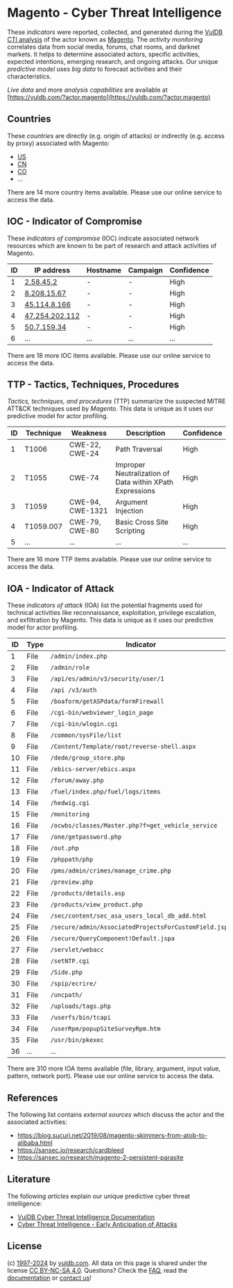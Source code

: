 # Magento - Cyber Threat Intelligence

These _indicators_ were reported, collected, and generated during the [VulDB CTI analysis](https://vuldb.com/?kb.cti) of the actor known as [Magento](https://vuldb.com/?actor.magento). The _activity monitoring_ correlates data from social media, forums, chat rooms, and darknet markets. It helps to determine associated actors, specific activities, expected intentions, emerging research, and ongoing attacks. Our unique _predictive model_ uses _big data_ to forecast activities and their characteristics.

_Live data_ and more _analysis capabilities_ are available at [https://vuldb.com/?actor.magento](https://vuldb.com/?actor.magento)

## Countries

These _countries_ are directly (e.g. origin of attacks) or indirectly (e.g. access by proxy) associated with Magento:

* [US](https://vuldb.com/?country.us)
* [CN](https://vuldb.com/?country.cn)
* [CO](https://vuldb.com/?country.co)
* ...

There are 14 more country items available. Please use our online service to access the data.

## IOC - Indicator of Compromise

These _indicators of compromise_ (IOC) indicate associated network resources which are known to be part of research and attack activities of Magento.

ID | IP address | Hostname | Campaign | Confidence
-- | ---------- | -------- | -------- | ----------
1 | [2.58.45.2](https://vuldb.com/?ip.2.58.45.2) | - | - | High
2 | [8.208.15.67](https://vuldb.com/?ip.8.208.15.67) | - | - | High
3 | [45.114.8.166](https://vuldb.com/?ip.45.114.8.166) | - | - | High
4 | [47.254.202.112](https://vuldb.com/?ip.47.254.202.112) | - | - | High
5 | [50.7.159.34](https://vuldb.com/?ip.50.7.159.34) | - | - | High
6 | ... | ... | ... | ...

There are 18 more IOC items available. Please use our online service to access the data.

## TTP - Tactics, Techniques, Procedures

_Tactics, techniques, and procedures_ (TTP) summarize the suspected MITRE ATT&CK techniques used by _Magento_. This data is unique as it uses our predictive model for actor profiling.

ID | Technique | Weakness | Description | Confidence
-- | --------- | -------- | ----------- | ----------
1 | T1006 | CWE-22, CWE-24 | Path Traversal | High
2 | T1055 | CWE-74 | Improper Neutralization of Data within XPath Expressions | High
3 | T1059 | CWE-94, CWE-1321 | Argument Injection | High
4 | T1059.007 | CWE-79, CWE-80 | Basic Cross Site Scripting | High
5 | ... | ... | ... | ...

There are 16 more TTP items available. Please use our online service to access the data.

## IOA - Indicator of Attack

These _indicators of attack_ (IOA) list the potential fragments used for technical activities like reconnaissance, exploitation, privilege escalation, and exfiltration by Magento. This data is unique as it uses our predictive model for actor profiling.

ID | Type | Indicator | Confidence
-- | ---- | --------- | ----------
1 | File | `/admin/index.php` | High
2 | File | `/admin/role` | Medium
3 | File | `/api/es/admin/v3/security/user/1` | High
4 | File | `/api /v3/auth` | High
5 | File | `/boaform/getASPdata/formFirewall` | High
6 | File | `/cgi-bin/webviewer_login_page` | High
7 | File | `/cgi-bin/wlogin.cgi` | High
8 | File | `/common/sysFile/list` | High
9 | File | `/Content/Template/root/reverse-shell.aspx` | High
10 | File | `/dede/group_store.php` | High
11 | File | `/ebics-server/ebics.aspx` | High
12 | File | `/forum/away.php` | High
13 | File | `/fuel/index.php/fuel/logs/items` | High
14 | File | `/hedwig.cgi` | Medium
15 | File | `/monitoring` | Medium
16 | File | `/ocwbs/classes/Master.php?f=get_vehicle_service` | High
17 | File | `/one/getpassword.php` | High
18 | File | `/out.php` | Medium
19 | File | `/phppath/php` | Medium
20 | File | `/pms/admin/crimes/manage_crime.php` | High
21 | File | `/preview.php` | Medium
22 | File | `/products/details.asp` | High
23 | File | `/products/view_product.php` | High
24 | File | `/sec/content/sec_asa_users_local_db_add.html` | High
25 | File | `/secure/admin/AssociatedProjectsForCustomField.jspa` | High
26 | File | `/secure/QueryComponent!Default.jspa` | High
27 | File | `/servlet/webacc` | High
28 | File | `/setNTP.cgi` | Medium
29 | File | `/Side.php` | Medium
30 | File | `/spip/ecrire/` | High
31 | File | `/uncpath/` | Medium
32 | File | `/uploads/tags.php` | High
33 | File | `/userfs/bin/tcapi` | High
34 | File | `/userRpm/popupSiteSurveyRpm.htm` | High
35 | File | `/usr/bin/pkexec` | High
36 | ... | ... | ...

There are 310 more IOA items available (file, library, argument, input value, pattern, network port). Please use our online service to access the data.

## References

The following list contains _external sources_ which discuss the actor and the associated activities:

* https://blog.sucuri.net/2019/08/magento-skimmers-from-atob-to-alibaba.html
* https://sansec.io/research/cardbleed
* https://sansec.io/research/magento-2-persistent-parasite

## Literature

The following _articles_ explain our unique predictive cyber threat intelligence:

* [VulDB Cyber Threat Intelligence Documentation](https://vuldb.com/?kb.cti)
* [Cyber Threat Intelligence - Early Anticipation of Attacks](https://www.scip.ch/en/?labs.20201022)

## License

(c) [1997-2024](https://vuldb.com/?kb.changelog) by [vuldb.com](https://vuldb.com/?kb.about). All data on this page is shared under the license [CC BY-NC-SA 4.0](https://creativecommons.org/licenses/by-nc-sa/4.0/). Questions? Check the [FAQ](https://vuldb.com/?kb.faq), read the [documentation](https://vuldb.com/?kb) or [contact us](https://vuldb.com/?contact)!
